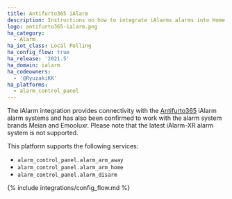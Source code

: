 ```yaml
---
title: Antifurto365 iAlarm
description: Instructions on how to integrate iAlarms alarms into Home Assistant.
logo: antifurto365-ialarm.png
ha_category:
  - Alarm
ha_iot_class: Local Polling
ha_config_flow: true
ha_release: '2021.5'
ha_domain: ialarm
ha_codeowners:
  - '@RyuzakiKK'
ha_platforms:
  - alarm_control_panel
---
```


The iAlarm integration provides connectivity with the [Antifurto365](https://www.antifurtocasa365.it/) iAlarm alarm systems and has also been confirmed to work with the alarm system brands Meian and Emooluxr.
Please note that the latest iAlarm-XR alarm system is not supported.

This platform supports the following services:

- `alarm_control_panel.alarm_arm_away`
- `alarm_control_panel.alarm_arm_home`
- `alarm_control_panel.alarm_disarm`

{% include integrations/config_flow.md %}
